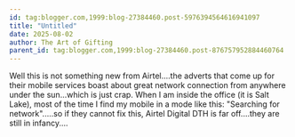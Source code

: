 ```yaml
---
id: tag:blogger.com,1999:blog-27384460.post-5976394564616941097
title: "Untitled"
date: 2025-08-02
author: The Art of Gifting
parent_id: tag:blogger.com,1999:blog-27384460.post-876757952884460764
---
```


Well this is not something new from Airtel....the adverts that come up for their mobile services boast about great network connection from anywhere under the sun...which is just crap. When I am inside the office (it is Salt Lake), most of the time I find my mobile in a mode like this: "Searching for network".....so if they cannot fix this, Airtel Digital DTH is far off....they are still in infancy....
